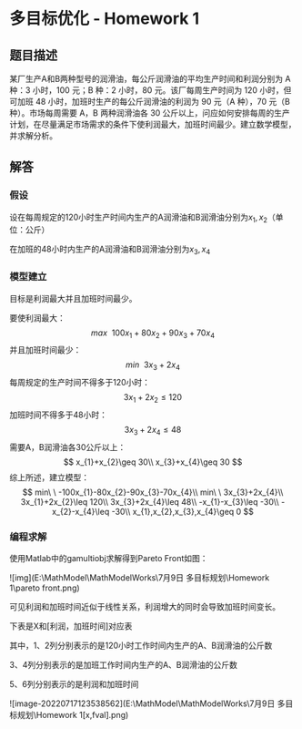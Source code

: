 # 多目标优化 - Homework 1

## 题目描述

某厂生产A和B两种型号的润滑油，每公斤润滑油的平均生产时间和利润分别为 A 种：3 小时，100 元；B 种：2 小时，80 元。该厂每周生产时间为 120 小时，但可加班 48 小时，加班时生产的每公斤润滑油的利润为 90 元（A 种），70 元（B 种）。市场每周需要 A，B 两种润滑油各 30 公斤以上，问应如何安排每周的生产计划，在尽量满足市场需求的条件下使利润最大，加班时间最少。建立数学模型，并求解分析。

## 解答

### 假设

设在每周规定的120小时生产时间内生产的A润滑油和B润滑油分别为$x_{1},x_{2}$（单位：公斤）

在加班的48小时内生产的A润滑油和B润滑油分别为$x_{3},x_{4}$

### 模型建立

目标是利润最大并且加班时间最少。

要使利润最大：
$$
max\ \ 100x_{1}+80x_{2}+90x_{3}+70x_{4}
$$
并且加班时间最少：
$$
min\ \ 3x_{3}+2x_{4}
$$
每周规定的生产时间不得多于120小时：
$$
3x_{1}+2x_{2}\leq 120
$$
加班时间不得多于48小时：
$$
3x_{3}+2x_{4}\leq 48
$$
需要A，B润滑油各30公斤以上：
$$
x_{1}+x_{2}\geq 30\\
x_{3}+x_{4}\geq 30
$$
综上所述，建立模型：
$$
min\ \ -100x_{1}-80x_{2}-90x_{3}-70x_{4}\\
min\ \ 3x_{3}+2x_{4}\\
3x_{1}+2x_{2}\leq 120\\
3x_{3}+2x_{4}\leq 48\\
-x_{1}-x_{3}\leq -30\\
-x_{2}-x_{4}\leq -30\\
x_{1},x_{2},x_{3},x_{4}\geq 0
$$

### 编程求解

使用Matlab中的gamultiobj求解得到Pareto Front如图：

![img](E:\MathModel\MathModelWorks\7月9日 多目标规划\Homework 1\pareto front.png)

可见利润和加班时间近似于线性关系，利润增大的同时会导致加班时间变长。

下表是X和[利润，加班时间]对应表

其中，1、2列分别表示的是120小时工作时间内生产的A、B润滑油的公斤数

3、4列分别表示的是加班工作时间内生产的A、B润滑油的公斤数

5、6列分别表示的是利润和加班时间

![image-20220717123538562](E:\MathModel\MathModelWorks\7月9日 多目标规划\Homework 1\[x,fval].png)